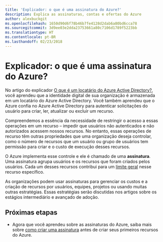 ```yaml
---
title: 'Explicador: o que é uma assinatura do Azure?'
description: Explica as assinaturas, contas e ofertas do Azure
author: alexbuckgit
ms.openlocfilehash: 1650d90d6f78b46b7fe4128d2dab6a80bd6cca78
ms.sourcegitcommit: 3d9ee03e2dda23753661a80c7106d1789f5223bb
ms.translationtype: HT
ms.contentlocale: pt-BR
ms.lasthandoff: 02/23/2018
---
```

# <a name="explainer-what-is-an-azure-subscription"></a>Explicador: o que é uma assinatura do Azure?

No artigo do explicador [O que é um locatário do Azure Active Directory?](tenant-explainer.md), você aprendeu que a identidade digital de sua organização é armazenada em um locatário do Azure Active Directory. Você também aprendeu que o Azure confia no Azure Active Directory para autenticar solicitações do usuário para criar, ler, atualizar ou excluir um recurso. 

Compreendemos a essência da necessidade de restringir o acesso a essas operações em um recurso – impedir que usuários não autenticados e não autorizados acessem nossos recursos. No entanto, essas operações de recurso têm outras propriedades que uma organização deseja controlar, como o número de recursos que um usuário ou grupo de usuários tem permissão para criar e o custo de execução desses recursos. 

O Azure implementa esse controle e ele é chamado de uma **assinatura**. Uma assinatura agrupa usuários e os recursos que foram criados pelos usuários. Cada um desses recursos contribui para um [limite geral][subscription-service-limits] nesse recurso específico.

As organizações podem usar assinaturas para gerenciar os custos e a criação de recursos por usuários, equipes, projetos ou usando muitas outras estratégias. Essas estratégias serão discutidas nos artigos sobre os estágios intermediário e avançado de adoção. 

## <a name="next-steps"></a>Próximas etapas

* Agora que você aprendeu sobre as assinaturas do Azure, saiba mais sobre [como criar uma assinatura](subscription.md) antes de criar seus primeiros recursos do Azure.

<!-- Links -->
[azure-get-started]: https://azure.microsoft.com/get-started/
[azure-offers]: https://azure.microsoft.com/support/legal/offer-details/
[azure-free-trial]: https://azure.microsoft.com/offers/ms-azr-0044p/
[azure-change-subscription-offer]: /azure/billing/billing-how-to-switch-azure-offer
[microsoft-account]: https://account.microsoft.com/account
[subscription-service-limits]: /azure/azure-subscription-service-limits
[docs-organizational-account]: https://docs.microsoft.com/azure/active-directory/sign-up-organization
